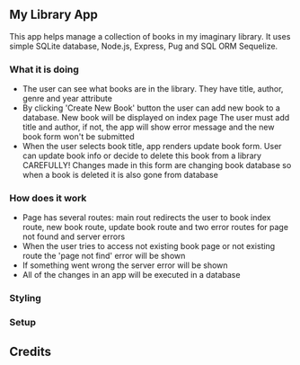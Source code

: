 ## My Library App

This app helps manage a collection of books in my imaginary library. It uses simple SQLite  database, Node.js, Express, Pug and SQL ORM Sequelize. 

### What it is doing

- The user can see what books are in the library. They have title, author, genre and year attribute
- By clicking 'Create New Book' button the user can add new book to a database. New book will be displayed on index page
The user must add title and author, if not, the app will show error message and the new book form won't be submitted
- When the user selects book title, app renders update book form. User can update book info or decide to delete this book from a library
CAREFULLY! Changes made in this form are changing book database so when a book is deleted it is also gone from database

### How does it work
- Page has several routes: main rout redirects the user to book index route, new book route, update book route and two error routes for page not found and server errors
- When the user tries to access not existing book page or not existing route the 'page not find' error will be shown
- If something went wrong the server error will be shown
- All of the changes in an app will be executed in a database

### Styling 

### Setup

## Credits

     

 

